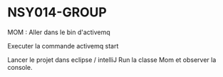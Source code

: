 # NSY014-GROUP
MOM :
Aller dans le bin d'activemq

Executer la commande activemq start

Lancer le projet dans eclipse / intelliJ Run la classe Mom et observer la console.
